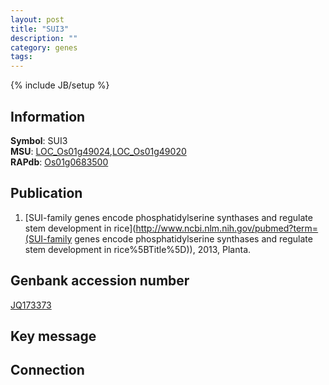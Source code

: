 ```yaml
---
layout: post
title: "SUI3"
description: ""
category: genes
tags: 
---
```

{% include JB/setup %}

## Information
__Symbol__: SUI3  
__MSU__: [LOC_Os01g49024](http://rice.plantbiology.msu.edu/cgi-bin/ORF_infopage.cgi?orf=LOC_Os01g49024),[LOC_Os01g49020](http://rice.plantbiology.msu.edu/cgi-bin/ORF_infopage.cgi?orf=LOC_Os01g49020)  
__RAPdb__: [Os01g0683500](http://rapdb.dna.affrc.go.jp/viewer/gbrowse_details/irgsp1?name=Os01g0683500)  

## Publication
1. [SUI-family genes encode phosphatidylserine synthases and regulate stem development in rice](http://www.ncbi.nlm.nih.gov/pubmed?term=(SUI-family genes encode phosphatidylserine synthases and regulate stem development in rice%5BTitle%5D)), 2013, Planta.

## Genbank accession number
[JQ173373](http://www.ncbi.nlm.nih.gov/nuccore/JQ173373)

## Key message

## Connection


